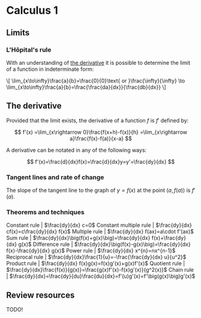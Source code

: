 # Calculus 1

## Limits

### L'Hôpital's rule

With an understanding of [the derivative](#the-derivative) it is possible to
determine the limit of a function in indeterminate form:

\\[
\lim\_{x\to\infty}\frac{a}{b}=\frac{0}{0}\text{ or }\frac{\infty}{\infty}
\to
\lim\_{x\to\infty}\frac{a}{b}=\frac{\frac{da}{dx}}{\frac{db}{dx}}
\\]


## The derivative

Provided that the limit exists, the derivative of a function $f$ is $f'$ defined
by:

$$
f'(x)
=\lim_{x\rightarrow 0}\frac{f(x+h)-f(x)}{h}
=\lim_{x\rightarrow a}\frac{f(x)-f(a)}{x-a}
$$

A derivative can be notated in any of the following ways:

$$
f'(x)=\frac{d}{dx}f(x)=\frac{d}{dx}y=y'=\frac{dy}{dx}
$$

### Tangent lines and rate of change

The slope of the tangent line to the graph of $y=f(x)$ at
the point $\big(a,f(a)\big)$ is $f'(a)$.

### Theorems and techniques

Constant rule          | $\frac{dy}{dx} c=0$
Constant multiple rule | $\frac{dy}{dx} cf(x)=c\frac{dy}{dx} f(x)$
Multiple rule          | $\frac{dy}{dx} f(ax)=a\cdot f'(ax)$
Sum rule               | $\frac{dy}{dx}\big(f(x)+g(x)\big)=\frac{dy}{dx} f(x)+\frac{dy}{dx} g(x)$
Difference rule        | $\frac{dy}{dx}\big(f(x)-g(x)\big)=\frac{dy}{dx} f(x)-\frac{dy}{dx} g(x)$
Power rule             | $\frac{dy}{dx} x^{n}=nx^{n-1}$
Reciprocal rule        | $\frac{dy}{dx}\frac{1}{u}=-\frac{\frac{dy}{dx} u}{u^2}$
Product rule           | $\frac{dy}{dx} f(x)g(x)=f(x)g'(x)+g(x)f'(x)$
Quotient rule          | $\frac{dy}{dx}\frac{f(x)}{g(x)}=\frac{g(x)f'(x)-f(x)g'(x)}{g^2(x)}$
Chain rule             | $\frac{dy}{dx}=\frac{dy}{du}\frac{du}{dx}=f'(u)g'(x)=f'\big(g(x)\big)g'(x)$

## Review resources

TODO!

